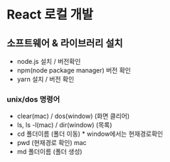 # React 로컬 개발

## 소프트웨어 & 라이브러리 설치

- node.js 설치 / 버전확인
- npm(node package manager) 버전 확인
- yarn 설치 / 버전 확인

### unix/dos 명령어

- clear(mac) / dos(window) (화면 클리어)
- ls, ls -l(mac) / dir(window) (목록)
- cd 폴더이름 (폴더 이동) \* window에서는 현재경로확인
- pwd (현재경로 확인) mac
- md 폴더이름 (폴더 생성)
